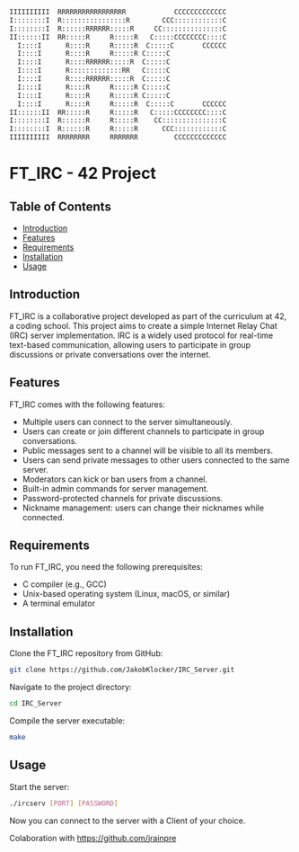 ```bash
IIIIIIIIII  RRRRRRRRRRRRRRRRR            CCCCCCCCCCCCC
I::::::::I  R::::::::::::::::R        CCC::::::::::::C
I::::::::I  R::::::RRRRRR:::::R     CC:::::::::::::::C
II::::::II  RR:::::R     R:::::R   C:::::CCCCCCCC::::C
  I::::I      R::::R     R:::::R  C:::::C       CCCCCC
  I::::I      R::::R     R:::::R C:::::C
  I::::I      R::::RRRRRR:::::R  C:::::C
  I::::I      R:::::::::::::RR   C:::::C
  I::::I      R::::RRRRRR:::::R  C:::::C
  I::::I      R::::R     R:::::R C:::::C
  I::::I      R::::R     R:::::R C:::::C
  I::::I      R::::R     R:::::R  C:::::C       CCCCCC
II::::::II  RR:::::R     R:::::R   C:::::CCCCCCCC::::C
I::::::::I  R::::::R     R:::::R    CC:::::::::::::::C
I::::::::I  R::::::R     R:::::R      CCC::::::::::::C
IIIIIIIIII  RRRRRRRR     RRRRRRR         CCCCCCCCCCCCC
```
# FT_IRC - 42 Project

## Table of Contents

- [Introduction](#introduction)
- [Features](#features)
- [Requirements](#requirements)
- [Installation](#installation)
- [Usage](#usage)

## Introduction

FT_IRC is a collaborative project developed as part of the curriculum at 42, a coding school. This project aims to create a simple Internet Relay Chat (IRC) server implementation. IRC is a widely used protocol for real-time text-based communication, allowing users to participate in group discussions or private conversations over the internet.

## Features

FT_IRC comes with the following features:

- Multiple users can connect to the server simultaneously.
- Users can create or join different channels to participate in group conversations.
- Public messages sent to a channel will be visible to all its members.
- Users can send private messages to other users connected to the same server.
- Moderators can kick or ban users from a channel.
- Built-in admin commands for server management.
- Password-protected channels for private discussions.
- Nickname management: users can change their nicknames while connected.

## Requirements

To run FT_IRC, you need the following prerequisites:

- C compiler (e.g., GCC)
- Unix-based operating system (Linux, macOS, or similar)
- A terminal emulator

## Installation

Clone the FT_IRC repository from GitHub:

```bash
git clone https://github.com/JakobKlocker/IRC_Server.git
```

Navigate to the project directory:
```bash
cd IRC_Server
```
Compile the server executable:
```bash
make
```

## Usage
Start the server:
```bash
./ircserv [PORT] [PASSWORD]
```

Now you can connect to the server with a Client of your choice.

Colaboration with https://github.com/jrainpre

